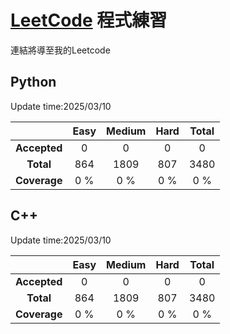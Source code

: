 # [LeetCode](https://leetcode.com/u/kpSvQK03RA/) 程式練習
連結將導至我的Leetcode 


## Python  
Update time:2025/03/10
 
| | Easy | Medium | Hard | Total |
|:---:|:---:|:---:|:---:|:---:|
| **Accepted** | 0 | 0 | 0 | 0 |
| **Total** | 864 | 1809 | 807 | 3480 |
| **Coverage** | 0 % |0 % | 0 % | 0 % |


## C++  
Update time:2025/03/10

| | Easy | Medium | Hard | Total |
|:---:|:---:|:---:|:---:|:---:|
| **Accepted** | 0 | 0 | 0 | 0 |
| **Total** | 864 | 1809 | 807 | 3480 |
| **Coverage** | 0 % |0 % | 0 % | 0 % |
